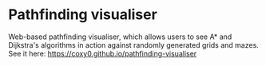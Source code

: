 # Pathfinding visualiser

Web-based pathfinding visualiser, which allows users to see A* and Dijkstra's algorithms in action against randomly generated grids and mazes.
See it here: https://coxy0.github.io/pathfinding-visualiser

